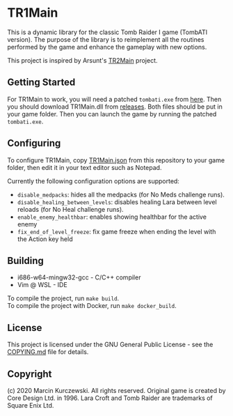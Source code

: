 # TR1Main

This is a dynamic library for the classic Tomb Raider I game (TombATI version).
The purpose of the library is to reimplement all the routines performed by the
game and enhance the gameplay with new options.

This project is inspired by Arsunt's [TR2Main](https://github.com/Arsunt/TR2Main/) project.

## Getting Started

For TR1Main to work, you will need a patched `tombati.exe` from
[here](https://github.com/rr-/TR1Main/tree/master/bin). Then you should
download TR1Main.dll from [releases](https://github.com/rr-/TR1Main/releases).
Both files should be put in your game folder. Then you can launch the game by
running the patched `tombati.exe`.

## Configuring

To configure TR1Main, copy
[TR1Main.json](https://raw.githubusercontent.com/rr-/TR1Main/master/TR1Main.json)
from this repository to your game folder, then edit it in your text editor such
as Notepad.

Currently the following configuration options are supported:

- `disable_medpacks`: hides all the medpacks (for No Meds challenge runs).
- `disable_healing_between_levels`: disables healing Lara between level reloads
  (for No Heal challenge runs).
- `enable_enemy_healthbar`: enables showing healthbar for the active enemy
- `fix_end_of_level_freeze`: fix game freeze when ending the level with the
  Action key held

## Building

- i686-w64-mingw32-gcc - C/C++ compiler
- Vim @ WSL - IDE

To compile the project, run `make build`.  
To compile the project with Docker, run `make docker_build`.

## License

This project is licensed under the GNU General Public License - see the
[COPYING.md](COPYING.md) file for details.

## Copyright

(c) 2020 Marcin Kurczewski. All rights reserved. Original game is created by
Core Design Ltd. in 1996. Lara Croft and Tomb Raider are trademarks of Square
Enix Ltd.
